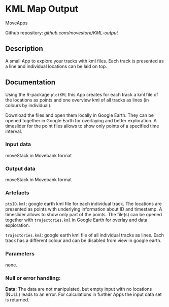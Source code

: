 # KML Map Output

MoveApps

Github repository: *github.com/movestore/KML-output*

## Description
A small App to explore your tracks with kml files. Each track is presented as a line and individual locations can be laid on top.

## Documentation
Using the R-package `plotKML` this App creates for each track a kml file of the locations as points and one overview kml of all tracks as lines (in colours by individual).

Download the files and open them locally in Google Earth. They can be opened together in Google Earth for overlaying and better exploration. A timeslider for the point files allows to show only points of a specified time interval.

### Input data
moveStack in Movebank format

### Output data
moveStack in Movebank format

### Artefacts
`ptsID.kml`: google earth kml file for each individual track. The locations are presented as points with underlying information about ID and timestamp. A timeslider allows to show only part of the points. The file(s) can be opened together with `trajectories.kml` in Google Earth for overlay and data exploration.

`trajectories.kml`: google earth kml file of all individual tracks as lines. Each track has a different colour and can be disabled from view in google earth.

### Parameters 
none.

### Null or error handling:
**Data:** The data are not manipulated, but empty input with no locations (NULL) leads to an error. For calculations in further Apps the input data set is returned.